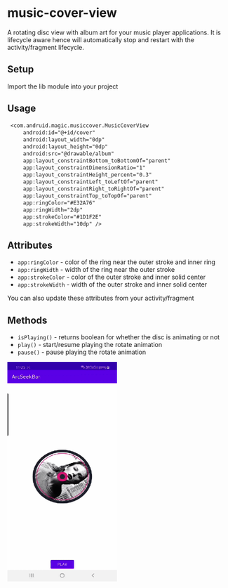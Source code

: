 # music-cover-view
A rotating disc view with album art for your music player applications. It is lifecycle aware hence will automatically stop and restart with the activity/fragment lifecycle.

## Setup

Import the lib module into your project

## Usage

```
 <com.andruid.magic.musiccover.MusicCoverView
     android:id="@+id/cover"
     android:layout_width="0dp"
     android:layout_height="0dp"
     android:src="@drawable/album"
     app:layout_constraintBottom_toBottomOf="parent"
     app:layout_constraintDimensionRatio="1"
     app:layout_constraintHeight_percent="0.3"
     app:layout_constraintLeft_toLeftOf="parent"
     app:layout_constraintRight_toRightOf="parent"
     app:layout_constraintTop_toTopOf="parent"
     app:ringColor="#E32A76"
     app:ringWidth="2dp"
     app:strokeColor="#1D1F2E"
     app:strokeWidth="10dp" />
 ```
 
 ## Attributes
 
 - ```app:ringColor``` - color of the ring near the outer stroke and inner ring
 - ```app:ringWidth``` - width of the ring near the outer stroke
 - ```app:strokeColor``` - color of the outer stroke and inner solid center
 - ```app:strokeWidth``` - width of the outer stroke and inner solid center
 
 You can also update these attributes from your activity/fragment
 
 ## Methods
 
 - ```isPlaying()``` - returns boolean for whether the disc is animating or not
 - ```play()``` - start/resume playing the rotate animation
 - ```pause()``` - pause playing the rotate animation
 
 <img src="Output/output.gif" width="250" height="500">

